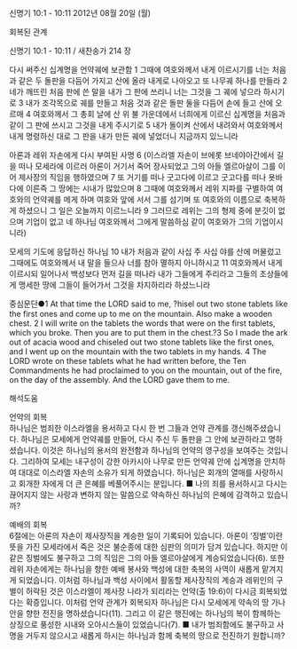 신명기 10:1 - 10:11 
2012년 08월 20일 (월)

회복된 관계



신명기 10:1 - 10:11 / 새찬송가 214 장


다시 써주신 십계명을 언약궤에 보관함
1 그때에 여호와께서 내게 이르시기를 너는 처음과 같은 두 돌판을 다듬어 가지고 산에 올라 내게로 나아오고 또 나무궤 하나를 만들라 2 네가 깨뜨린 처음 판에 쓴 말을 내가 그 판에 쓰리니 너는 그것을 그 궤에 넣으라 하시기로 3 내가 조각목으로 궤를 만들고 처음 것과 같은 돌판 둘을 다듬어 손에 들고 산에 오르매 4 여호와께서 그 총회 날에 산 위 불 가운데에서 너희에게 이르신 십계명을 처음과 같이 그 판에 쓰시고 그것을 내게 주시기로 5 내가 돌이켜 산에서 내려와서 여호와께서 내게 명령하신 대로 그 판을 내가 만든 궤에 넣었더니 지금까지 있느니라

아론과 레위 자손에게 다시 부여된 사명
6 (이스라엘 자손이 브에롯 브네야아간에서 길을 떠나 모세라에 이르러 아론이 거기서 죽어 장사되었고 그의 아들 엘르아살이 그를 이어 제사장의 직임을 행하였으며 7 또 거기를 떠나 굿고다에 이르고 굿고다를 떠나 욧바다에 이른즉 그 땅에는 시내가 많았으며 8 그때에 여호와께서 레위 지파를 구별하여 여호와의 언약궤를 메게 하며 여호와 앞에 서서 그를 섬기며 또 여호와의 이름으로 축복하게 하셨으니 그 일은 오늘까지 이르느니라 9 그러므로 레위는 그의 형제 중에 분깃이 없으며 기업이 없고 네 하나님 여호와께서 그에게 말씀하심 같이 여호와가 그의 기업이시니라)

모세의 기도에 응답하신 하나님
10 내가 처음과 같이 사십 주 사십 야를 산에 머물렀고 그때에도 여호와께서 내 말을 들으사 너를 참아 멸하지 아니하시고 11 여호와께서 내게 이르시되 일어나서 백성보다 먼저 길을 떠나라 내가 그들에게 주리라고 그들의 조상들에게 맹세한 땅에 그들이 들어가서 그것을 차지하리라 하셨느니라

중심문단●1 At that time the LORD said to me, ?hisel out two stone tablets like the first ones and come up to me on the mountain. Also make a wooden chest. 2 I will write on the tablets the words that were on the first tablets, which you broke. Then you are to put them in the chest.?3 So I made the ark out of acacia wood and chiseled out two stone tablets like the first ones, and I went up on the mountain with the two tablets in my hands. 4 The LORD wrote on these tablets what he had written before, the Ten Commandments he had proclaimed to you on the mountain, out of the fire, on the day of the assembly. And the LORD gave them to me.

해석도움





언약의 회복  
하나님은 범죄한 이스라엘을 용서하고 다시 한 번 그들과 언약 관계를 갱신해주셨습니다. 하나님은 모세에게 언약궤를 만들어, 다시 주신 두 돌판을 그 안에 보관하라고 명하셨습니다. 이것은 하나님의 용서의 완전함과 하나님의 언약의 영구성을 보여주는 것입니다. 그리하여 모세는 내구성이 강한 아카시아 나무로 만든 언약궤 안에 십계명을 안치하여 대대로 이스라엘 자손의 소유가 되게 하였습니다. 하나님은 회개의 열매를 사랑하시고 회개한 자에게 더 큰 은혜를 베풀어주시는 분입니다.
■ 나의 죄를 용서하시고 다시는 끊어지지 않는 사랑과 변하지 않는 말씀으로 약속하신 하나님의 은혜에 감격하고 있습니까?

예배의 회복  
6절에는 아론의 자손이 제사장직을 계승한 일이 기록되어 있습니다. 아론이 ‘징벌’이란 뜻을 가진 모세라에서 죽은 것은 불순종에 대한 심판의 의미가 담겨 있습니다. 하지만 이 같은 징벌에도 불구하고 그의 직임은 그의 아들 엘르아살에게 계승되었습니다(6). 또한 레위 자손에게는 하나님을 향한 예배 봉사와 백성에 대한 축복의 사역이 새롭게 맡겨지게 되었습니다. 이처럼 하나님과 백성 사이에서 활동할 제사장직의 계승과 레위인의 구별이 허락된 것은 이스라엘이 제사장 나라가 되리라는 언약(출 19:6)이 다시금 회복되었다는 확증입니다. 이처럼 언약 관계가 회복되자 하나님은 다시 모세에게 약속의 땅 가나안을 향한 전진을 명하셨습니다(11). 그리고 이 같은 행진에는 하나님의 복이 함께하는 상징으로 풍성한 시내와 오아시스들이 있었습니다(7).
■ 내가 범죄함에도 불구하고 사명을 거두지 않으시고 새롭게 하시는 하나님과 함께 축복의 땅으로 전진하기 원합니까?